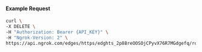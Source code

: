 <!-- Code generated for API Clients. DO NOT EDIT. -->

#### Example Request

```bash
curl \
-X DELETE \
-H "Authorization: Bearer {API_KEY}" \
-H "Ngrok-Version: 2" \
https://api.ngrok.com/edges/https/edghts_2p88reOOSOjCPyvX76R7MGdgefq/routes/edghtsrt_2p88rehLI9tE0NSWB7leqn170cH/traffic_policy
```

